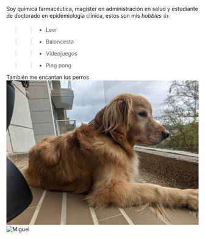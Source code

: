 Soy química farmacéutica, magister en administración en salud y estudiante de doctorado en epidemiología clínica, estos son mis *hobbies* 👍 
>> - Leer

>> - Baloncesto

>> - Videojuegos

>> - Ping pong

También me encantan los perros
![Sky](Sky.png)
![Miguel](Miguel.png)
